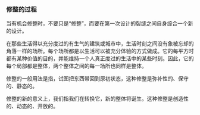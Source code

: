 ### 修整的过程

当有机会修整时，不要只是“修整”，而要在第一次设计的裂缝之间自身综合一个新的设计。

在那些生活得以充分度过的有生气的建筑或城市中，生活时刻之间没有象被忘却的角落一样的场所。每个场所都是以生活可以被充分体验的方式做成。它的每平方时都有某种价值的目的，并能维持一个人真正度过的生活中的某些时刻。因此，它的每个局部都是整体，两个整体之间的每一场所也同样是整体。

修整的一般用法是指，试图把东西带回到原初状态，这种修整是弥补性的、保守的、静态的。

修整的新的意义上，我们指我们在转换它，新的整体将诞生。这种修整是创造性的、动态的、开放的。

